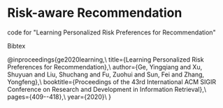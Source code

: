 # Risk-aware Recommendation
code for "Learning Personalized Risk Preferences for Recommendation"

Bibtex

@inproceedings{ge2020learning,\\
  title={Learning Personalized Risk Preferences for Recommendation},\\
  author={Ge, Yingqiang and Xu, Shuyuan and Liu, Shuchang and Fu, Zuohui and Sun, Fei and Zhang, Yongfeng},\\
  booktitle={Proceedings of the 43rd International ACM SIGIR Conference on Research and Development in Information Retrieval},\\
  pages={409--418},\\
  year={2020}\\
}
